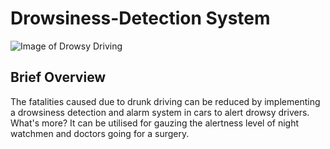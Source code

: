 # Drowsiness-Detection System

![Image of Drowsy Driving](https://i.ytimg.com/vi/uDiLSNadxW8/maxresdefault.jpg)

## Brief Overview
The fatalities caused due to drunk driving can be reduced by implementing a drowsiness detection and alarm system in cars to alert drowsy drivers.
What's more? It can be utilised for gauzing the alertness level of night watchmen and doctors going for a surgery.



